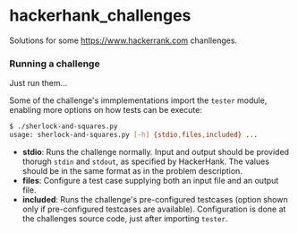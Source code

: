 hackerhank_challenges
=====================

Solutions for some https://www.hackerrank.com chanllenges.

### Running a challenge

Just run them...

Some of the challenge's immplementations import the `tester` module, 
enabling more options on how tests can be execute:

````bash
$ ./sherlock-and-squares.py
usage: sherlock-and-squares.py [-h] {stdio,files,included} ...
````


- __stdio__: Runs the challenge normally. Input and output should be provided thorugh `stdin` and `stdout`, as specified by HackerHank. The values should be in the same format as in the problem description.
- __files__: Configure a test case supplying both an input file and an output file.
- __included__: Runs the challenge's pre-configured testcases (option shown only if pre-configured testcases are available). Configuration is done at the challenges source code, just after importing `tester`.
